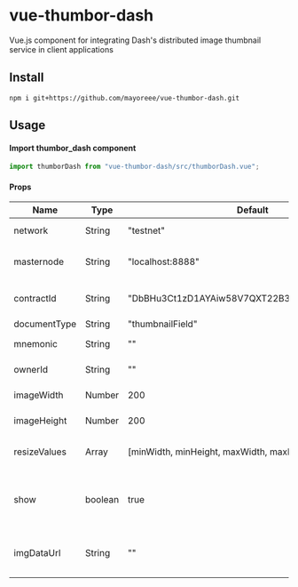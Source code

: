 # vue-thumbor-dash

Vue.js component for integrating Dash's distributed image thumbnail service in client applications

## Install

```
npm i git+https://github.com/mayoreee/vue-thumbor-dash.git
```

## Usage

#### Import thumbor_dash component

```js
import thumborDash from "vue-thumbor-dash/src/thumborDash.vue";
```

#### Props

| Name         | Type   | Default                                        | Description                    |
| ------------ | ------ | ---------------------------------------------- | ------------------------------ |
| network      | String | "testnet"                                      | Dash network                   |
| masternode   | String | "localhost:8888"                               | Server address [ip:port]       |
| contractId   | String | "DbBHu3Ct1zD1AYAiw58V7QXT22B3k7qRLDLfaXqiRQp5" | Thumnail data contract id      |
| documentType | String | "thumbnailField"                               | Optional                       |
| mnemonic     | String | ""                                             | Wallet mnemonic                |
| ownerId      | String | ""                                             | Identity of owner              |
| imageWidth   | Number | 200                                            | Width of image                 |
| imageHeight  | Number | 200                                            | Height of image                |
| resizeValues | Array  | [minWidth, minHeight, maxWidth, maxHeight]     | Integer array of resize limits |
| show         | boolean  | true     | Show the image crop-and-upload ui component |
| imgDataUrl   | String  | ""     | URL of default placeholder image |